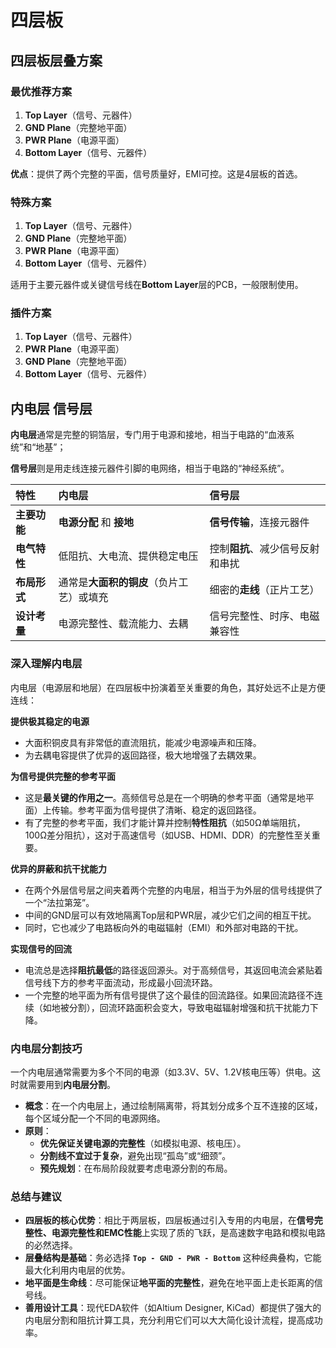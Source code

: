 # 四层板



## 四层板层叠方案

### 最优推荐方案

1.  **Top Layer**（信号、元器件）
2.  **GND Plane**（完整地平面）
3.  **PWR Plane**（电源平面）
4.  **Bottom Layer**（信号、元器件）

**优点**：提供了两个完整的平面，信号质量好，EMI可控。这是4层板的首选。



### 特殊方案

1.  **Top Layer**（信号、元器件）
2.  **GND Plane**（完整地平面）
3.  **PWR Plane**（电源平面）
4.  **Bottom Layer**（信号、元器件）

适用于主要元器件或关键信号线在**Bottom Layer**层的PCB，一般限制使用。



### 插件方案

1.  **Top Layer**（信号、元器件）
2.  **PWR Plane**（电源平面）
3.  **GND Plane**（完整地平面）
4.  **Bottom Layer**（信号、元器件）







## 内电层 信号层

**内电层**通常是完整的铜箔层，专门用于电源和接地，相当于电路的“血液系统”和“地基”；

**信号层**则是用走线连接元器件引脚的电网络，相当于电路的“神经系统”。



| 特性         | 内电层                                   | 信号层                           |
| :----------- | :--------------------------------------- | :------------------------------- |
| **主要功能** | **电源分配** 和 **接地**                 | **信号传输**，连接元器件         |
| **电气特性** | 低阻抗、大电流、提供稳定电压             | 控制**阻抗**、减少信号反射和串扰 |
| **布局形式** | 通常是**大面积的铜皮**（负片工艺）或填充 | 细密的**走线**（正片工艺）       |
| **设计考量** | 电源完整性、载流能力、去耦               | 信号完整性、时序、电磁兼容性     |



### 深入理解内电层

内电层（电源层和地层）在四层板中扮演着至关重要的角色，其好处远不止是方便连线：

**提供极其稳定的电源**

*   大面积铜皮具有非常低的直流阻抗，能减少电源噪声和压降。
*   为去耦电容提供了优异的返回路径，极大地增强了去耦效果。

**为信号提供完整的参考平面**

*   这是**最关键的作用之一**。高频信号总是在一个明确的参考平面（通常是地平面）上传输。参考平面为信号提供了清晰、稳定的返回路径。
*   有了完整的参考平面，我们才能计算并控制**特性阻抗**（如50Ω单端阻抗，100Ω差分阻抗），这对于高速信号（如USB、HDMI、DDR）的完整性至关重要。

**优异的屏蔽和抗干扰能力**

*   在两个外层信号层之间夹着两个完整的内电层，相当于为外层的信号线提供了一个“法拉第笼”。
*   中间的GND层可以有效地隔离Top层和PWR层，减少它们之间的相互干扰。
*   同时，它也减少了电路板向外的电磁辐射（EMI）和外部对电路的干扰。

**实现信号的回流**

*   电流总是选择**阻抗最低**的路径返回源头。对于高频信号，其返回电流会紧贴着信号线下方的参考平面流动，形成最小回流环路。
*   一个完整的地平面为所有信号提供了这个最佳的回流路径。如果回流路径不连续（如地被分割），回流环路面积会变大，导致电磁辐射增强和抗干扰能力下降。



### 内电层分割技巧

一个内电层通常需要为多个不同的电源（如3.3V、5V、1.2V核电压等）供电。这时就需要用到**内电层分割**。

*   **概念**：在一个内电层上，通过绘制隔离带，将其划分成多个互不连接的区域，每个区域分配一个不同的电源网络。
*   **原则**：
    *   **优先保证关键电源的完整性**（如模拟电源、核电压）。
    *   **分割线不宜过于复杂**，避免出现“孤岛”或“细颈”。
    *   **预先规划**：在布局阶段就要考虑电源分割的布局。



### 总结与建议

*   **四层板的核心优势**：相比于两层板，四层板通过引入专用的内电层，在**信号完整性、电源完整性和EMC性能**上实现了质的飞跃，是高速数字电路和模拟电路的必然选择。
*   **层叠结构是基础**：务必选择 **`Top - GND - PWR - Bottom`** 这种经典叠构，它能最大化利用内电层的优势。
*   **地平面是生命线**：尽可能保证**地平面的完整性**，避免在地平面上走长距离的信号线。
*   **善用设计工具**：现代EDA软件（如Altium Designer, KiCad）都提供了强大的内电层分割和阻抗计算工具，充分利用它们可以大大简化设计流程，提高成功率。

